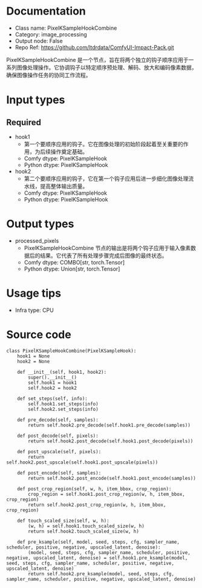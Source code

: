 # Documentation
- Class name: PixelKSampleHookCombine
- Category: image_processing
- Output node: False
- Repo Ref: https://github.com/ltdrdata/ComfyUI-Impact-Pack.git

PixelKSampleHookCombine 是一个节点，旨在将两个独立的钩子顺序应用于一系列图像处理操作。它协调钩子以特定顺序预处理、解码、放大和编码像素数据，确保图像操作任务的协同工作流程。

# Input types
## Required
- hook1
    - 第一个要顺序应用的钩子。它在图像处理的初始阶段起着至关重要的作用，为后续操作奠定基础。
    - Comfy dtype: PixelKSampleHook
    - Python dtype: PixelKSampleHook
- hook2
    - 第二个要顺序应用的钩子，它在第一个钩子应用后进一步细化图像处理流水线，提高整体输出质量。
    - Comfy dtype: PixelKSampleHook
    - Python dtype: PixelKSampleHook

# Output types
- processed_pixels
    - PixelKSampleHookCombine 节点的输出是将两个钩子应用于输入像素数据后的结果。它代表了所有处理步骤完成后图像的最终状态。
    - Comfy dtype: COMBO[str, torch.Tensor]
    - Python dtype: Union[str, torch.Tensor]

# Usage tips
- Infra type: CPU

# Source code
```
class PixelKSampleHookCombine(PixelKSampleHook):
    hook1 = None
    hook2 = None

    def __init__(self, hook1, hook2):
        super().__init__()
        self.hook1 = hook1
        self.hook2 = hook2

    def set_steps(self, info):
        self.hook1.set_steps(info)
        self.hook2.set_steps(info)

    def pre_decode(self, samples):
        return self.hook2.pre_decode(self.hook1.pre_decode(samples))

    def post_decode(self, pixels):
        return self.hook2.post_decode(self.hook1.post_decode(pixels))

    def post_upscale(self, pixels):
        return self.hook2.post_upscale(self.hook1.post_upscale(pixels))

    def post_encode(self, samples):
        return self.hook2.post_encode(self.hook1.post_encode(samples))

    def post_crop_region(self, w, h, item_bbox, crop_region):
        crop_region = self.hook1.post_crop_region(w, h, item_bbox, crop_region)
        return self.hook2.post_crop_region(w, h, item_bbox, crop_region)

    def touch_scaled_size(self, w, h):
        (w, h) = self.hook1.touch_scaled_size(w, h)
        return self.hook2.touch_scaled_size(w, h)

    def pre_ksample(self, model, seed, steps, cfg, sampler_name, scheduler, positive, negative, upscaled_latent, denoise):
        (model, seed, steps, cfg, sampler_name, scheduler, positive, negative, upscaled_latent, denoise) = self.hook1.pre_ksample(model, seed, steps, cfg, sampler_name, scheduler, positive, negative, upscaled_latent, denoise)
        return self.hook2.pre_ksample(model, seed, steps, cfg, sampler_name, scheduler, positive, negative, upscaled_latent, denoise)
```